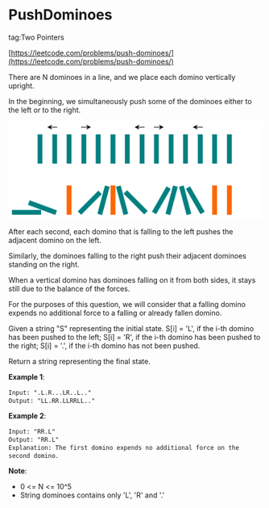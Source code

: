 # PushDominoes #

tag:Two Pointers

[https://leetcode.com/problems/push-dominoes/](https://leetcode.com/problems/push-dominoes/)

There are N dominoes in a line, and we place each domino vertically upright.

In the beginning, we simultaneously push some of the dominoes either to the left or to the right.

![](image/domino.png)

After each second, each domino that is falling to the left pushes the adjacent domino on the left.

Similarly, the dominoes falling to the right push their adjacent dominoes standing on the right.

When a vertical domino has dominoes falling on it from both sides, it stays still due to the balance of the forces.

For the purposes of this question, we will consider that a falling domino expends no additional force to a falling or already fallen domino.

Given a string "S" representing the initial state. S[i] = 'L', if the i-th domino has been pushed to the left; S[i] = 'R', if the i-th domino has been pushed to the right; S[i] = '.', if the i-th domino has not been pushed.

Return a string representing the final state. 

**Example 1**:

	Input: ".L.R...LR..L.."
	Output: "LL.RR.LLRRLL.."

**Example 2**:

	Input: "RR.L"
	Output: "RR.L"
	Explanation: The first domino expends no additional force on the second domino.

**Note**:

- 0 <= N <= 10^5
- String dominoes contains only 'L', 'R' and '.' 


